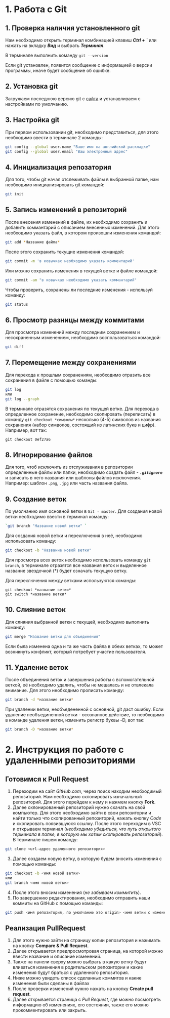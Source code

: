# 1. Работа с Git
## 1. Проверка наличия установленного git
Нам необходимо открыть терминал комбинацией клавиш **_Ctrl + `_** или нажать на вкладку **_Вид_** и выбрать **_Терминал_**.

В терминале выполнить команду `git --version`

Если git установлен, появится сообщение с информацией о версии программы, иначе будет сообщение об ошибке.
## 2. Установка git
Загружаем последнюю версию git с [сайта](https://git-scm.com/downloads) и устанавливаем с настройками по умолчанию.
## 3. Настройка git
При первом использовании git, необходимо представиться, для этого необходимо ввести в терминале 2 команды:
```Bash
git config --global user.name "Ваше имя на английской раскладке"
git config --global user.email "Ваш электронный адрес"
```
## 4. Инициализация репозатория
Для того, чтобы git начал отслеживать файлы в выбранной папке, нам необходимо инициализировать git командой:
```Bash
git init
```
## 5. Запись изменений в репозиторий
После внесения изменений в файле, их необходимо сохранить и добавить коммантарий с описанием внесенных изменений. Для этого необходимо указать файл, в котором произошли изменения командой:
```Bash
git add *Название файла*
```
После этого сохранить текущие изменения командой:
```Bash
git commit -m 'в ковычках необходимо указать комментарий'
```
Или можно сохранить изменения в текущей ветке и файле командой:
```Bash
git commit -am "в ковычках необходимо указать коммантарий"
```
Чтобы проверить, сохранены ли последние изменения - используй команду:
```Bash
git status
```
## 6. Просмотр разницы между коммитами
Для просмотра изменений между последним сохранением и несохраненным изменением, необходимо воспользоваться командой:
```Bash
git diff
```
## 7. Перемещение между сохранениями
Для перехода к прошлым сохранениям, необходимо отразить все сохранения в файле с помощью команды:
```Bash
git log
или 
git log --graph
```
В терминале отразятся сохранения по текущей ветке. Для перехода в определенное сохранение, необходимо скопировать (переписать) в команду `git checkout *символы*` несколько (4-5) символов из названия сохранения (набор символов, состоящий из латинских букв и цифр). Например, вот так:
```
git checkout 0ef27a6
```
## 8. Игнорирование файлов
Для того, чтоб исключить из отслуживания в репозитории определенные файлы или папки, необходимо создать файл - ***`.gitignore`*** и записать в него названия или шаблоны файлов исключения. Например: шаблон `.png`, `.jpg` или часть названия файла.
## 9. Создание веток
По умолчанию имя основной ветки в `Git - master`.
Для создания новой ветки необходимо ввести в терминал команду:
```Bash
`git branch "Название новой ветки" `
```
Для создания новой ветки и переключения в неё, необходимо использовать команду:
```Bash
git checkout -b "Название новой ветки"
```
Для просмотра всех веток необходимо использовать команду `git branch`, в терминале отразятся все названия веток и выделенное название звездочкой (*) будет означать текущую ветку.

Для переключения между ветками используются команды:
```
git checkout *название ветки*
git switch *название ветки*
```
## 10. Слияние веток
Для слияния выбранной ветки с текущей, необходимо выполнить команду:
```Bash
git merge "Название ветки для объединения"
```
Если была изменена одна и та же часть файла в обеих ветках, то может возникнуть конфликт, который потребует участие пользователя.
## 11. Удаление веток
После объединения веток и завершения работы с вспомогательной веткой, её необходимо удалить, чтобы не мешалась и не отвлекала внимание. Для этого необходимо прописать команду:
```Bash
git branch -d *название ветки*
```
При удалении ветки, необъедененной с основной, git даст ошибку. Если удаление необъединенной ветки - осознанное действие, то необходимо в команде удаления ветки, изменить регистр буквы -D, вот так:
```Bash
git branch -D *название ветки*
```

# 2. Инструкция по работе с удаленными репозиториями
## Готовимся к Pull Request
1. Переходим на сайт _GitHub.com_, через поиск находим необходимый репозиторий. Нам необходимо склонировать изначальный репозиторий. Для этого перейдем к нему и нажмем кнопку **Fork**.
2. Далее склонированный репозиторий нужно скачать на свой компьютер. Для этого необходимо зайти в свои репозитории и найти только что скопированный репозиторий, нажать кнопку _Code_ и скопировать появившуюся ссылку. После этого переходим в VSC и открываем терминал (_необходимо убедиться, что путь открытого терминала в папке, в которую мы хотим скопировать репозиторий_). В терминале пишем команду:
```Bash
git clone <url-адрес удаленного репозитория>
```
3. Далее создаем новую ветку, в которую будем вносить изменения с помощью команды:
```Bash
git checkout -b <имя новой ветки>
или
git branch <имя новой ветки>
```
4. После этого вносим изменения (_не забываем коммитить_).
5. По завершению редактирования, необходимо отправить наши коммиты на GitHub c помощью команды:
```Bash
git push <имя репозитория, по умолчанию это origin> <имя ветки с изменениями>
```
## Реализация PullRequest
1. Для этого нужно зайти на страницу копии репозитория и нажимать на кнопку **Compare & Pull Request**.
2. Далее открывается предпросмотровая страница, на которой можно ввести название и описание изменений.
3. Также на панели сверху можно выбрать в какую ветку будут вливаться изменения в родительском репозитории и какие изменения будут браться с удаленного репозитория.
4. Ниже можно увидеть список сделанных коммитов и какие изменения были сделаны в файлах
5. После проверки изменений нужно нажать на кнопку **Create pull request**.
6. Далее открывается страница с _Pull Request_, где можно посмотреть информацию об изменениях, его состоянии, также его можно прокомментировать или закрыть.
